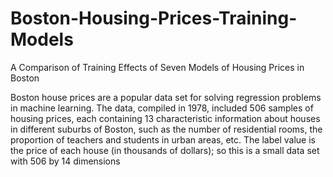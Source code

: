 # Boston-Housing-Prices-Training-Models
A Comparison of Training Effects of Seven Models of Housing Prices in Boston

Boston house prices are a popular data set for solving regression problems in machine learning.
The data, compiled in 1978, included 506 samples of housing prices, each containing 13 characteristic information about houses in different suburbs of Boston,
such as the number of residential rooms, the proportion of teachers and students in urban areas, etc.
The label value is the price of each house (in thousands of dollars); so this is a small data set with 506 by 14 dimensions
